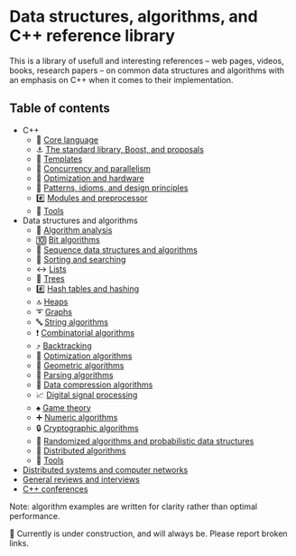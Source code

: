 # Data structures, algorithms, and C++ reference library

This is a library of usefull and interesting references – web pages, videos, books, research papers – on common data structures and algorithms with an emphasis on C++ when it comes to their implementation.

## Table of contents

- C++
	* :chestnut: [Core language](cpp/core_language.md)
	* :anchor: [The standard library, Boost, and proposals](cpp/std_library.md)
	* :white_square_button: [Templates](cpp/templates.md)
	* :twisted_rightwards_arrows: [Concurrency and parallelism](cpp/concurrency_and_parallelism.md)
	* :rocket: [Optimization and hardware](cpp/optimization_and_hardware.md)
	* :bookmark_tabs: [Patterns, idioms, and design principles](cpp/patterns_and_idioms.md)
	* :hash: [Modules and preprocessor](cpp/modules_and_preprocessor.md)
	* :wrench: [Tools](cpp/tools.md)
- Data structures and algorithms
	* :microscope: [Algorithm analysis](data_structures_and_algorithms/algorithm_analysis.md)
	* :keycap_ten: [Bit algorithms](data_structures_and_algorithms/bit_algorithms.md)
	* :1234: [Sequence data structures and algorithms](data_structures_and_algorithms/sequence.md)
	* :signal_strength: [Sorting and searching](data_structures_and_algorithms/sorting.md)
	* :left_right_arrow: [Lists](data_structures_and_algorithms/lists.md)
	* :deciduous_tree: [Trees](data_structures_and_algorithms/trees.md)
	* :hash: [Hash tables and hashing](data_structures_and_algorithms/hash_tables.md)
	* :top: [Heaps](data_structures_and_algorithms/heaps.md)
	* :curly_loop: [Graphs](data_structures_and_algorithms/graphs.md)
	* :abc: [String algorithms](data_structures_and_algorithms/string.md)
	* :exclamation: [Combinatorial algorithms](data_structures_and_algorithms/combinatorics.md)
	* :arrow_heading_up: [Backtracking](data_structures_and_algorithms/backtracking.md)
	* :rocket: [Optimization algorithms](data_structures_and_algorithms/optimization.md)
	* :triangular_ruler: [Geometric algorithms](data_structures_and_algorithms/geometric.md)
	* :symbols: [Parsing algorithms](data_structures_and_algorithms/parsing.md)
	* :file_folder: [Data compression algorithms](data_structures_and_algorithms/compression.md)
	* :chart_with_upwards_trend: [Digital signal processing](data_structures_and_algorithms/signal_processing.md)
	* :spades: [Game theory](data_structures_and_algorithms/game_theory.md)
	* :heavy_plus_sign: [Numeric algorithms](data_structures_and_algorithms/numeric.md)
	* :lock: [Cryptographic algorithms](data_structures_and_algorithms/cryptographic.md)
	* :game_die: [Randomized algorithms and probabilistic data structures](data_structures_and_algorithms/random.md)
	* :satellite: [Distributed algorithms](data_structures_and_algorithms/distributed.md)
	* :wrench: [Tools](data_structures_and_algorithms/tools.md)
- [Distributed systems and computer networks](distributed_systems.md)
- [General reviews and interviews](general_reviews.md)
- [C++ conferences](cpp/conferences.md)

Note: algorithm examples are written for clarity rather than optimal performance.

:construction: Currently is under construction, and will always be. Please report broken links.

<!-- :hourglass: Optimization -->
